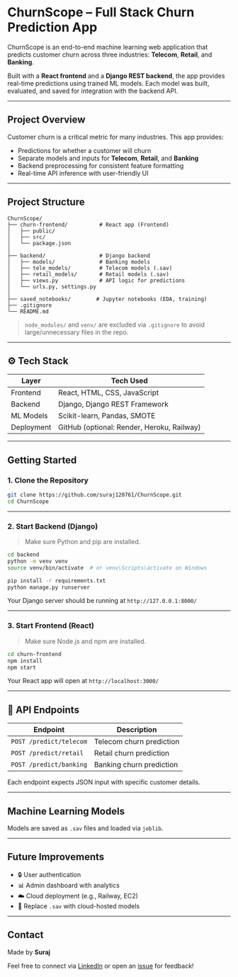 #  ChurnScope – Full Stack Churn Prediction App

ChurnScope is an end-to-end machine learning web application that predicts customer churn across three industries: **Telecom**, **Retail**, and **Banking**.

Built with a **React frontend** and a **Django REST backend**, the app provides real-time predictions using trained ML models. Each model was built, evaluated, and saved for integration with the backend API.

---

##  Project Overview

Customer churn is a critical metric for many industries. This app provides:

-  Predictions for whether a customer will churn
-  Separate models and inputs for **Telecom**, **Retail**, and **Banking**
-  Backend preprocessing for consistent feature formatting
-  Real-time API inference with user-friendly UI

---

##  Project Structure

```
ChurnScope/
├── churn-frontend/          # React app (Frontend)
│   ├── public/
│   ├── src/
│   └── package.json
│
├── backend/                 # Django backend
│   ├── models/              # Banking models
│   ├── tele_models/         # Telecom models (.sav)
│   ├── retail_models/       # Retail models (.sav)
│   ├── views.py             # API logic for predictions
│   └── urls.py, settings.py
│
├── saved_notebooks/        # Jupyter notebooks (EDA, training)
├── .gitignore
└── README.md
```

>  `node_modules/` and `venv/` are excluded via `.gitignore` to avoid large/unnecessary files in the repo.

---

## ⚙️ Tech Stack

| Layer       | Tech Used                  |
|-------------|----------------------------|
| Frontend    | React, HTML, CSS, JavaScript |
| Backend     | Django, Django REST Framework |
| ML Models   | Scikit-learn, Pandas, SMOTE |
| Deployment  | GitHub (optional: Render, Heroku, Railway) |

---

##  Getting Started

### 1. Clone the Repository

```bash
git clone https://github.com/suraj120761/ChurnScope.git
cd ChurnScope
```

---

### 2. Start Backend (Django)

> Make sure Python and pip are installed.

```bash
cd backend
python -m venv venv
source venv/bin/activate  # or venv\Scripts\activate on Windows

pip install -r requirements.txt
python manage.py runserver
```

Your Django server should be running at `http://127.0.0.1:8000/`

---

### 3. Start Frontend (React)

> Make sure Node.js and npm are installed.

```bash
cd churn-frontend
npm install
npm start
```

Your React app will open at `http://localhost:3000/`

---

## 🔌 API Endpoints

| Endpoint                      | Description                       |
|-------------------------------|-----------------------------------|
| `POST /predict/telecom`       | Telecom churn prediction          |
| `POST /predict/retail`        | Retail churn prediction           |
| `POST /predict/banking`       | Banking churn prediction          |

Each endpoint expects JSON input with specific customer details.

---

##  Machine Learning Models


Models are saved as `.sav` files and loaded via `joblib`.

---



##  Future Improvements

- 🔒 User authentication
- 📊 Admin dashboard with analytics
- ☁️ Cloud deployment (e.g., Railway, EC2)
- 📁 Replace `.sav` with cloud-hosted models

---

## Contact

Made by **Suraj**

Feel free to connect via [LinkedIn](#) or open an [issue](https://github.com/suraj120761/ChurnScope/issues) for feedback!
